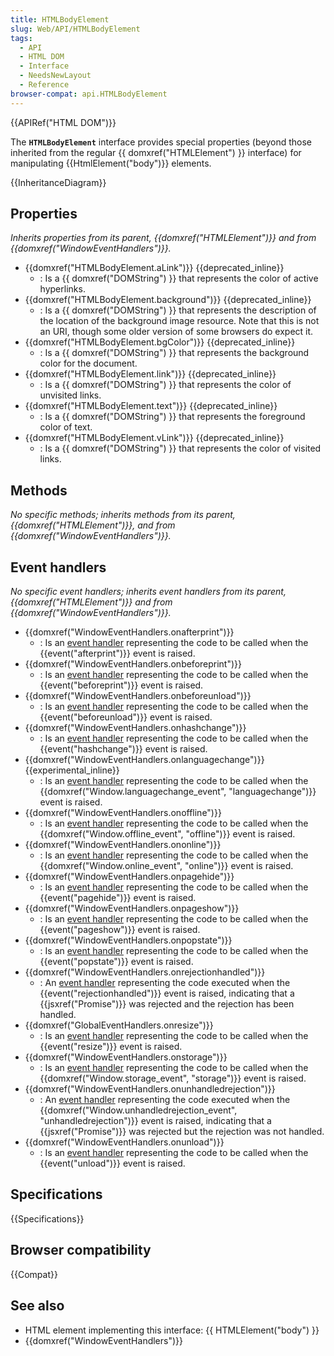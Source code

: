 ```yaml
---
title: HTMLBodyElement
slug: Web/API/HTMLBodyElement
tags:
  - API
  - HTML DOM
  - Interface
  - NeedsNewLayout
  - Reference
browser-compat: api.HTMLBodyElement
---
```

{{APIRef("HTML DOM")}}

The **`HTMLBodyElement`** interface provides special properties (beyond those inherited from the regular {{ domxref("HTMLElement") }} interface) for manipulating {{HtmlElement("body")}} elements.

{{InheritanceDiagram}}

## Properties

_Inherits properties from its parent, {{domxref("HTMLElement")}} and from {{domxref("WindowEventHandlers")}}._

- {{domxref("HTMLBodyElement.aLink")}} {{deprecated_inline}}
  - : Is a {{ domxref("DOMString") }} that represents the color of active hyperlinks.
- {{domxref("HTMLBodyElement.background")}} {{deprecated_inline}}
  - : Is a {{ domxref("DOMString") }} that represents the description of the location of the background image resource. Note that this is not an URI, though some older version of some browsers do expect it.
- {{domxref("HTMLBodyElement.bgColor")}} {{deprecated_inline}}
  - : Is a {{ domxref("DOMString") }} that represents the background color for the document.
- {{domxref("HTMLBodyElement.link")}} {{deprecated_inline}}
  - : Is a {{ domxref("DOMString") }} that represents the color of unvisited links.
- {{domxref("HTMLBodyElement.text")}} {{deprecated_inline}}
  - : Is a {{ domxref("DOMString") }} that represents the foreground color of text.
- {{domxref("HTMLBodyElement.vLink")}} {{deprecated_inline}}
  - : Is a {{ domxref("DOMString") }} that represents the color of visited links.

## Methods

_No specific methods; inherits methods from its parent, {{domxref("HTMLElement")}}, and from {{domxref("WindowEventHandlers")}}._

## Event handlers

_No specific event handlers; inherits event handlers from its parent, {{domxref("HTMLElement")}} and from {{domxref("WindowEventHandlers")}}._

- {{domxref("WindowEventHandlers.onafterprint")}}
  - : Is an [event handler](/en-US/docs/Web/Events/Event_handlers) representing the code to be called when the {{event("afterprint")}} event is raised.
- {{domxref("WindowEventHandlers.onbeforeprint")}}
  - : Is an [event handler](/en-US/docs/Web/Events/Event_handlers) representing the code to be called when the {{event("beforeprint")}} event is raised.
- {{domxref("WindowEventHandlers.onbeforeunload")}}
  - : Is an [event handler](/en-US/docs/Web/Events/Event_handlers) representing the code to be called when the {{event("beforeunload")}} event is raised.
- {{domxref("WindowEventHandlers.onhashchange")}}
  - : Is an [event handler](/en-US/docs/Web/Events/Event_handlers) representing the code to be called when the {{event("hashchange")}} event is raised.
- {{domxref("WindowEventHandlers.onlanguagechange")}} {{experimental_inline}}
  - : Is an [event handler](/en-US/docs/Web/Events/Event_handlers) representing the code to be called when the {{domxref("Window.languagechange_event", "languagechange")}} event is raised.
- {{domxref("WindowEventHandlers.onoffline")}}
  - : Is an [event handler](/en-US/docs/Web/Events/Event_handlers) representing the code to be called when the {{domxref("Window.offline_event", "offline")}} event is raised.
- {{domxref("WindowEventHandlers.ononline")}}
  - : Is an [event handler](/en-US/docs/Web/Events/Event_handlers) representing the code to be called when the {{domxref("Window.online_event", "online")}} event is raised.
- {{domxref("WindowEventHandlers.onpagehide")}}
  - : Is an [event handler](/en-US/docs/Web/Events/Event_handlers) representing the code to be called when the {{event("pagehide")}} event is raised.
- {{domxref("WindowEventHandlers.onpageshow")}}
  - : Is an [event handler](/en-US/docs/Web/Events/Event_handlers) representing the code to be called when the {{event("pageshow")}} event is raised.
- {{domxref("WindowEventHandlers.onpopstate")}}
  - : Is an [event handler](/en-US/docs/Web/Events/Event_handlers) representing the code to be called when the {{event("popstate")}} event is raised.
- {{domxref("WindowEventHandlers.onrejectionhandled")}}
  - : An [event handler](/en-US/docs/Web/Events/Event_handlers) representing the code executed when the {{event("rejectionhandled")}} event is raised, indicating that a {{jsxref("Promise")}} was rejected and the rejection has been handled.
- {{domxref("GlobalEventHandlers.onresize")}}
  - : Is an [event handler](/en-US/docs/Web/Events/Event_handlers) representing the code to be called when the {{event("resize")}} event is raised.
- {{domxref("WindowEventHandlers.onstorage")}}
  - : Is an [event handler](/en-US/docs/Web/Events/Event_handlers) representing the code to be called when the {{domxref("Window.storage_event", "storage")}} event is raised.
- {{domxref("WindowEventHandlers.onunhandledrejection")}}
  - : An [event handler](/en-US/docs/Web/Events/Event_handlers) representing the code executed when the {{domxref("Window.unhandledrejection_event", "unhandledrejection")}} event is raised, indicating that a {{jsxref("Promise")}} was rejected but the rejection was not handled.
- {{domxref("WindowEventHandlers.onunload")}}
  - : Is an [event handler](/en-US/docs/Web/Events/Event_handlers) representing the code to be called when the {{event("unload")}} event is raised.

## Specifications

{{Specifications}}

## Browser compatibility

{{Compat}}

## See also

- HTML element implementing this interface: {{ HTMLElement("body") }}
- {{domxref("WindowEventHandlers")}}
